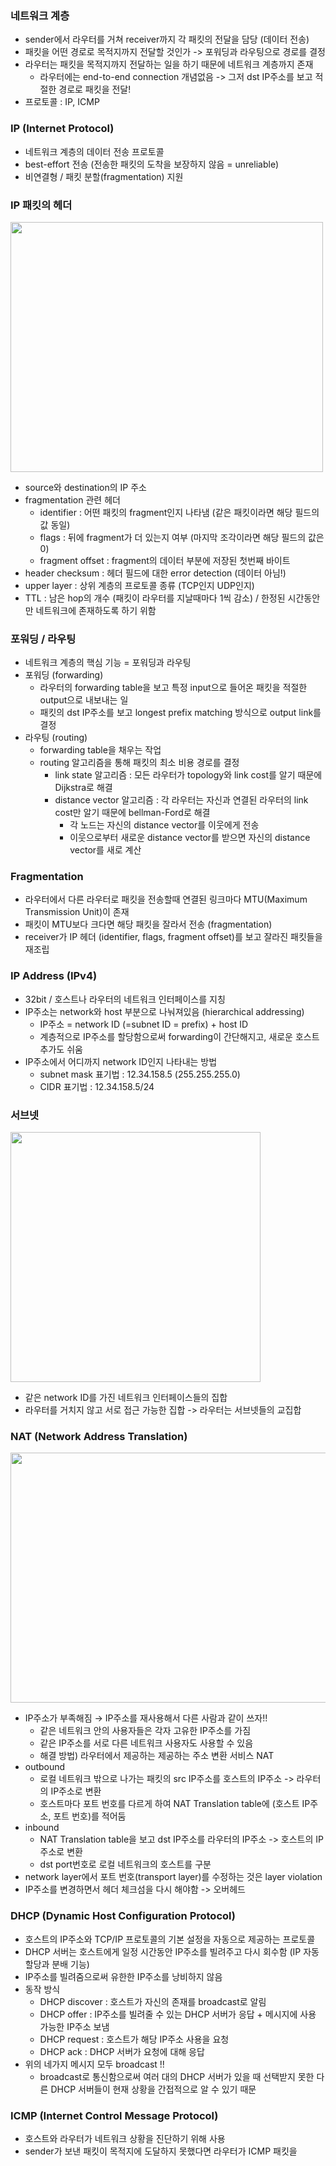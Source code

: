 ### 네트워크 계층
- sender에서 라우터를 거쳐 receiver까지 각 패킷의 전달을 담당 (데이터 전송)
- 패킷을 어떤 경로로 목적지까지 전달할 것인가 -> 포워딩과 라우팅으로 경로를 결정
- 라우터는 패킷을 목적지까지 전달하는 일을 하기 때문에 네트워크 계층까지 존재
  - 라우터에는 end-to-end connection 개념없음 -> 그저 dst IP주소를 보고 적절한 경로로 패킷을 전달!
- 프로토콜 : IP, ICMP

### IP (Internet Protocol)
- 네트워크 계층의 데이터 전송 프로토콜 
- best-effort 전송 (전송한 패킷의 도착을 보장하지 않음 = unreliable)
- 비연결형 / 패킷 분할(fragmentation) 지원

### IP 패킷의 헤더
<img src="https://user-images.githubusercontent.com/49056225/115352218-1320b400-a1f2-11eb-816c-971748caabd4.png" width="500" height="400"><br>
- source와 destination의 IP 주소
- fragmentation 관련 헤더
    - identifier : 어떤 패킷의 fragment인지 나타냄 (같은 패킷이라면 해당 필드의 값 동일)
    - flags : 뒤에 fragment가 더 있는지 여부 (마지막 조각이라면 해당 필드의 값은 0)
    - fragment offset : fragment의 데이터 부분에 저장된 첫번째 바이트
- header checksum : 헤더 필드에 대한 error detection (데이터 아님!)
- upper layer : 상위 계층의 프로토콜 종류 (TCP인지 UDP인지)
- TTL : 남은 hop의 개수 (패킷이 라우터를 지날때마다 1씩 감소) / 한정된 시간동안만 네트워크에 존재하도록 하기 위함

### 포워딩 / 라우팅
- 네트워크 계층의 핵심 기능 = 포워딩과 라우팅
- 포워딩 (forwarding)
  - 라우터의 forwarding table을 보고 특정 input으로 들어온 패킷을 적절한 output으로 내보내는 일
  - 패킷의 dst IP주소를 보고 longest prefix matching 방식으로 output link를 결정
- 라우팅 (routing)
  - forwarding table을 채우는 작업
  - routing 알고리즘을 통해 패킷의 최소 비용 경로를 결정
    - link state 알고리즘 : 모든 라우터가 topology와 link cost를 알기 때문에 Dijkstra로 해결
    - distance vector 알고리즘 : 각 라우터는 자신과 연결된 라우터의 link cost만 알기 때문에 bellman-Ford로 해결
      - 각 노드는 자신의 distance vector를 이웃에게 전송
      - 이웃으로부터 새로운 distance vector를 받으면 자신의 distance vector를 새로 계산

### Fragmentation
- 라우터에서 다른 라우터로 패킷을 전송할때 연결된 링크마다 MTU(Maximum Transmission Unit)이 존재
- 패킷이 MTU보다 크다면 해당 패킷을 잘라서 전송 (fragmentation)
- receiver가 IP 헤더 (identifier, flags, fragment offset)를 보고 잘라진 패킷들을 재조립
  
### IP Address (IPv4)
- 32bit / 호스트나 라우터의 네트워크 인터페이스를 지칭
- IP주소는 network와 host 부분으로 나눠져있음 (hierarchical addressing)
  - IP주소 = network ID (=subnet ID = prefix) + host ID
  - 계층적으로 IP주소를 할당함으로써 forwarding이 간단해지고, 새로운 호스트 추가도 쉬움
- IP주소에서 어디까지 network ID인지 나타내는 방법
  - subnet mask 표기법 : 12.34.158.5 (255.255.255.0)
  - CIDR 표기법 : 12.34.158.5/24
  
### 서브넷
<img src="https://user-images.githubusercontent.com/49056225/115199843-92e54a80-a12e-11eb-9e27-faa4b86eb86b.png" width="400" height="400"><br>
- 같은 network ID를 가진 네트워크 인터페이스들의 집합
- 라우터를 거치지 않고 서로 접근 가능한 집합 -> 라우터는 서브넷들의 교집합

### NAT (Network Address Translation)
<img src="https://user-images.githubusercontent.com/49056225/115200711-78f83780-a12f-11eb-8224-a23183f159e3.png" width="600" height="400"><br>
- IP주소가 부족해짐 → IP주소를 재사용해서 다른 사람과 같이 쓰자!!
  - 같은 네트워크 안의 사용자들은 각자 고유한 IP주소를 가짐
  - 같은 IP주소를 서로 다른 네트워크 사용자도 사용할 수 있음
  - 해결 방법) 라우터에서 제공하는 제공하는 주소 변환 서비스 NAT
- outbound
  - 로컬 네트워크 밖으로 나가는 패킷의 src IP주소를 호스트의 IP주소 -> 라우터의 IP주소로 변환
  - 호스트마다 포트 번호를 다르게 하여 NAT Translation table에 (호스트 IP주소, 포트 번호)를 적어둠
- inbound
  - NAT Translation table을 보고 dst IP주소를 라우터의 IP주소 -> 호스트의 IP주소로 변환
  - dst port번호로 로컬 네트워크의 호스트를 구분
- network layer에서 포트 번호(transport layer)를 수정하는 것은 layer violation
- IP주소를 변경하면서 헤더 체크섬을 다시 해야함 -> 오버헤드

### DHCP (Dynamic Host Configuration Protocol)
- 호스트의 IP주소와 TCP/IP 프로토콜의 기본 설정을 자동으로 제공하는 프로토콜
- DHCP 서버는 호스트에게 일정 시간동안 IP주소를 빌려주고 다시 회수함 (IP 자동 할당과 분배 기능)
- IP주소를 빌려줌으로써 유한한 IP주소를 낭비하지 않음 
- 동작 방식
  - DHCP discover : 호스트가 자신의 존재를 broadcast로 알림
  - DHCP offer : IP주소를 빌려줄 수 있는 DHCP 서버가 응답 + 메시지에 사용 가능한 IP주소 보냄
  - DHCP request : 호스트가 해당 IP주소 사용을 요청
  - DHCP ack : DHCP 서버가 요청에 대해 응답
- 위의 네가지 메시지 모두 broadcast !!
  - broadcast로 통신함으로써 여러 대의 DHCP 서버가 있을 때 선택받지 못한 다른 DHCP 서버들이 현재 상황을 간접적으로 알 수 있기 때문

### ICMP (Internet Control Message Protocol)
- 호스트와 라우터가 네트워크 상황을 진단하기 위해 사용
- sender가 보낸 패킷이 목적지에 도달하지 못했다면 라우터가 ICMP 패킷을 
